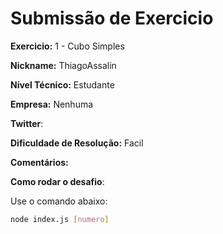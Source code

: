 # Submissão de Exercicio

**Exercicio:** 1 - Cubo Simples

**Nickname:** ThiagoAssalin

**Nível Técnico:** Estudante

**Empresa:** Nenhuma

**Twitter**: 

**Dificuldade de Resolução:** Facil

**Comentários:** 

**Como rodar o desafio**: 

Use o comando abaixo: 
```bash
node index.js [numero]
```